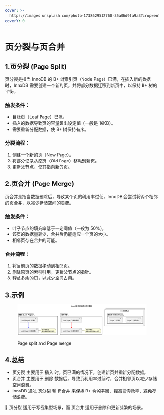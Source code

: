 ```yaml
---
cover: >-
  https://images.unsplash.com/photo-1738629532760-35a06d9fa9a3?crop=entropy&cs=srgb&fm=jpg&ixid=M3wxOTcwMjR8MHwxfHJhbmRvbXx8fHx8fHx8fDE3MzkyNjExODl8&ixlib=rb-4.0.3&q=85
coverY: 0
---
```


# 页分裂与页合并

## 1.页分裂 (Page Split)

页分裂是指当 InnoDB 的 B+ 树索引页（Node Page）已满，在插入新的数据时，InnoDB 需要创建一个新的页，并将部分数据迁移到新页中，以保持 B+ 树的平衡。

### 触发条件：

* 目标页（Leaf Page）已满。
* 插入的数据导致页的容量超出设定值（一般是 16KB）。
* 需要重新分配数据，使 B+ 树保持有序。

### 分裂流程：

1. 创建一个新的页（New Page）。
2. 将部分记录从原页（Old Page）移动到新页。
3. 更新父节点，使其指向新的页。

## 2.页合并 (Page Merge)

页合并是指当数据删除后，导致某个页的利用率过低，InnoDB 会尝试将两个相邻的页合并，以减少存储空间的浪费。

### 触发条件：

* 叶子节点的填充率低于一定阈值（一般为 50%）。
* 该页的数据量较少，合并后仍能适应一个页的大小。
* 相邻页存在合并的可能。

### 合并流程：

1. 将当前页的数据移动到相邻页。
2. 删除原页的索引引用，更新父节点的指针。
3. 释放多余的页，以减少空间占用。

## 3.示例

<figure><img src="../../../.gitbook/assets/image (1) (1) (1) (1) (1).png" alt=""><figcaption><p>Page split and Page merge</p></figcaption></figure>

## 4.总结

* 页分裂 主要用于 插入 时，页已满的情况下，创建新页并重新分配数据。
* 页合并 主要用于 删除 数据后，导致页利用率过低时，合并相邻页以减少存储空间浪费。
* InnoDB 通过 页分裂 和 页合并 来保持 B+ 树的平衡，提高查询效率，避免存储浪费。

🔹 页分裂 适用于写密集型场景，而 页合并 适用于删除和更新频繁的场景。
